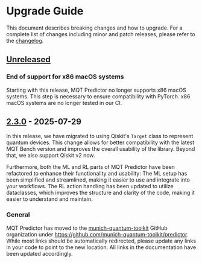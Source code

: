 # Upgrade Guide

This document describes breaking changes and how to upgrade. For a complete list of changes including minor and patch releases, please refer to the [changelog](CHANGELOG.md).

## [Unreleased]

### End of support for x86 macOS systems

Starting with this release, MQT Predictor no longer supports x86 macOS systems.
This step is necessary to ensure compatibility with PyTorch.
x86 macOS systems are no longer tested in our CI.

## [2.3.0] - 2025-07-29

In this release, we have migrated to using Qiskit's `Target` class to represent quantum devices.
This change allows for better compatibility with the latest MQT Bench version and improves the overall usability of the library.
Beyond that, we also support Qiskit v2 now.

Furthermore, both the ML and RL parts of MQT Predictor have been refactored to enhance their functionality and usability:
The ML setup has been simplified and streamlined, making it easier to use and integrate into your workflows.
The RL action handling has been updated to utilize dataclasses, which improves the structure and clarity of the code, making it easier to understand and maintain.

### General

MQT Predictor has moved to the [munich-quantum-toolkit](https://github.com/munich-quantum-toolkit) GitHub organization under https://github.com/munich-quantum-toolkit/predictor.
While most links should be automatically redirected, please update any links in your code to point to the new location.
All links in the documentation have been updated accordingly.

<!-- Version links -->

[unreleased]: https://github.com/munich-quantum-toolkit/predictor/compare/v2.3.0...HEAD
[2.3.0]: https://github.com/munich-quantum-toolkit/predictor/compare/v2.2.0...v2.3.0
